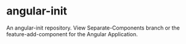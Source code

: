 # angular-init
An angular-init repository.
View Separate-Components branch or the feature-add-component for the Angular Application.
